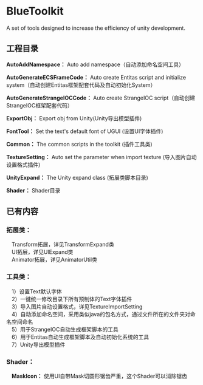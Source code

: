 # BlueToolkit
A set of tools designed to increase the efficiency of unity development.

## 工程目录
**AutoAddNamespace：** Auto add namespace（自动添加命名空间工具） 

**AutoGenerateECSFrameCode：** Auto create Entitas script and initialize system（自动创建Entitas框架配套代码及自动初始化System）    

**AutoGenerateStrangeIOCCode：** Auto create StrangeIOC script（自动创建StrangeIOC框架配套代码）    

**ExportObj：** Export obj from Unity(Unity导出模型插件)     
  
**FontTool：** Set the text's default font of UGUI (设置UI字体插件)    

**Common：** The common scripts in the toolkit (插件工具类)    

**TextureSetting：** Auto set the parameter when import texture (导入图片自动设置格式插件)    

**UnityExpand：** The Unity expand class (拓展类脚本目录)      

**Shader：** Shader目录   

## 已有内容
### 拓展类：     
&ensp;&ensp;Transform拓展，详见TransformExpand类     
&ensp;&ensp;UI拓展，详见UIExpand类  
&ensp;&ensp;Animator拓展，详见AnimatorUtil类   
### 工具类：  
&ensp;&ensp;1）设置Text默认字体     
&ensp;&ensp;2）一键统一修改目录下所有预制体的Text字体插件      
&ensp;&ensp;3）导入图片自动设置格式，详见TextureImportSetting   
&ensp;&ensp;4）自动添加命名空间，采用类似java的包名方式，通过文件所在的文件夹对命名空间命名       
&ensp;&ensp;5）用于StrangeIOC自动生成框架脚本的工具      
&ensp;&ensp;6）用于Entitas自动生成框架脚本及自动初始化系统的工具    
&ensp;&ensp;7）Unity导出模型插件       
### Shader：
&ensp;&ensp;**MaskIcon：** 使用UI自带Mask切圆形锯齿严重，这个Shader可以消除锯齿   

